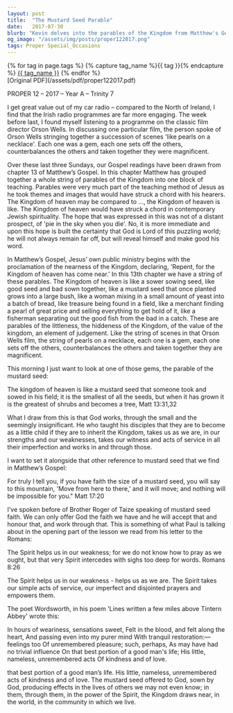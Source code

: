 ```yaml
---
layout: post
title:  "The Mustard Seed Parable"
date:   2017-07-30
blurb: "Kevin delves into the parables of the Kingdom from Matthew's Gospel, focusing on the mustard seed's symbolism. He explains how God values the small and seemingly insignificant, teaching that faith, even as tiny as a mustard seed, can lead to great things. The sermon emphasizes the importance of simple acts of kindness and service, empowered by the Spirit, to bring the Kingdom of God closer to our world."
og_image: "/assets/img/posts/proper122017.png"
tags: Proper Special_Occasions
---    
```

<div class="tag-pills">
  {% for tag in page.tags %}
    {% capture tag_name %}{{ tag }}{% endcapture %}
    <a href="{{ site.baseurl }}/tag/{{ tag_name | slugify }}" class="tag-pill">{{ tag_name }}</a>
  {% endfor %}
</div>
[Original PDF](/assets/pdf/proper122017.pdf)

PROPER 12 – 2017 – Year A – Trinity 7

I get great value out of my car radio – compared to the North of Ireland, I find that the Irish radio programmes are far more engaging. The week before last, I found myself listening to a programme on the classic film director Orson Wells. In discussing one particular film, the person spoke of Orson Wells stringing together a succession of scenes 'like pearls on a necklace'. Each one was a gem, each one sets off the others, counterbalances the others and taken together they were magnificent.

Over these last three Sundays, our Gospel readings have been drawn from chapter 13 of Matthew’s Gospel. In this chapter Matthew has grouped together a whole string of parables of the Kingdom into one block of teaching. Parables were very much part of the teaching method of Jesus as he took themes and images that would have struck a chord with his hearers. The Kingdom of heaven may be compared to ..., the Kingdom of heaven is like. The Kingdom of heaven would have struck a chord in contemporary Jewish spirituality. The hope that was expressed in this was not of a distant prospect, of 'pie in the sky when you die'. No, it is more immediate and upon this hope is built the certainty that God is Lord of this puzzling world; he will not always remain far off, but will reveal himself and make good his word.

In Matthew’s Gospel, Jesus’ own public ministry begins with the proclamation of the nearness of the Kingdom, declaring, 'Repent, for the Kingdom of heaven has come near.' In this 13th chapter we have a string of these parables. The Kingdom of heaven is like a sower sowing seed, like good seed and bad sown together, like a mustard seed that once planted grows into a large bush, like a woman mixing in a small amount of yeast into a batch of bread, like treasure being found in a field, like a merchant finding a pearl of great price and selling everything to get hold of it, like a fisherman separating out the good fish from the bad in a catch. These are parables of the littleness, the hiddeness of the Kingdom, of the value of the kingdom, an element of judgement. Like the string of scenes in that Orson Wells film, the string of pearls on a necklace, each one is a gem, each one sets off the others, counterbalances the others and taken together they are magnificent.

This morning I just want to look at one of those gems, the parable of the mustard seed:

The kingdom of heaven is like a mustard seed that someone took and sowed in his field; it is the smallest of all the seeds, but when it has grown it is the greatest of shrubs and becomes a tree, Matt 13:31,32

What I draw from this is that God works, through the small and the seemingly insignificant. He who taught his disciples that they are to become as a little child if they are to inherit the Kingdom, takes us as we are, in our strengths and our weaknesses, takes our witness and acts of service in all their imperfection and works in and through those.

I want to set it alongside that other reference to mustard seed that we find in Matthew’s Gospel:

For truly I tell you, if you have faith the size of a mustard seed, you will say to this mountain, 'Move from here to there,' and it will move; and nothing will be impossible for you." Matt 17:20

I’ve spoken before of Brother Roger of Taize speaking of mustard seed faith. We can only offer God the faith we have and he will accept that and honour that, and work through that. This is something of what Paul is talking about in the opening part of the lesson we read from his letter to the Romans:

The Spirit helps us in our weakness; for we do not know how to pray as we ought, but that very Spirit intercedes with sighs too deep for words. Romans 8:26

The Spirit helps us in our weakness - helps us as we are. The Spirit takes our simple acts of service, our imperfect and disjointed prayers and empowers them.

The poet Wordsworth, in his poem 'Lines written a few miles above Tintern Abbey' wrote this:

In hours of weariness, sensations sweet,
Felt in the blood, and felt along the heart,
And passing even into my purer mind
With tranquil restoration:—feelings too
Of unremembered pleasure; such, perhaps,
As may have had no trivial influence
On that best portion of a good man's life;
His little, nameless, unremembered acts
Of kindness and of love.

that best portion of a good man’s life. His little, nameless, unremembered acts of kindness and of love. The mustard seed offered to God, sown by God, producing effects in the lives of others we may not even know; in them, through them, in the power of the Spirit, the Kingdom draws near, in the world, in the community in which we live.

